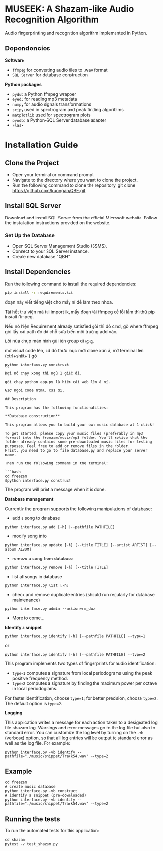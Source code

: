 # MUSEEK: A Shazam-like Audio Recognition Algorithm

Audio fingerprinting and recognition algorithm implemented in Python. 

## Dependencies

**Software**
- `ffmpeg` for converting audio files to .wav format
- `SQL Server` for database construction

**Python packages**
- `pydub` a Python ffmpeg wrapper
- `eyed3` for reading mp3 metadata
- `numpy` for audio signals transformations
- `scipy` used in spectrogram and peak finding algorithms
- `matplotlib` used for spectrogram plots
- `pyodbc` a Python-SQL Server database adapter
- `Flask` 


# Installation Guide
## Clone the Project
- Open your terminal or command prompt.
- Navigate to the directory where you want to clone the project.
- Run the following command to clone the repository:
    git clone https://github.com/kuongan/QBE.git

## Install SQL Server

Download and install SQL Server from the official Microsoft website.
Follow the installation instructions provided on the website.
### Set Up the Database
- Open SQL Server Management Studio (SSMS).
- Connect to your SQL Server instance.
- Create new database "QBH"


## Install Dependencies
Run the following command to install the required dependencies:
```bash
pip install -r requirements.txt
```

đoạn này viết tiếng việt cho mấy ní dễ làm theo nhoa.

Tải hết thư viện mà tui import ik, mấy đoạn tải ffmpeg dễ lỗi lắm thì thử pip install ffmpeg.

Nếu nó hiện Requirement already satisfied gòi thì dô cmd, gõ where ffmpeg gòi lấy cái path đó dô chỗ sửa biến môi trường add vào.

Lỗi nữa chụp màn hình gửi lên group đi @@.

mở visual code lên, cd dô thưu mục mới clone xún á, mở terminal lên (ctrl+shift+`) gõ 

```
python interface.py construct
``
Đợi nó chạy xong thì ngủ 1 giấc đi.

gòi chạy python app.py là hiện cái web lên á ní.

Giờ ngồi code html, css đi.

## Description

This program has the following functionalities:

**Database construction**

This program allows you to build your own music database at 1-click! 
 
To get started, please copy your music files (preferably in mp3 format) into the freezam/music/mp3 folder. You'll notice that the folder already contains some pre-downloaded music files for testing purposes. Feel free to add or remove files in the folder. 
Frist, you need to go to file database.py and replace your server name.

Then run the following command in the terminal:

```bash
cd freezam
$python interface.py construct
```

The program will print a message when it is done.

**Database management**

Currently the program supports the following manipulations of database:

- add a song to database

```
python interface.py add [-h] [--pathfile PATHFILE]
```

- modify song info

```
python interface.py update [-h] [--title TITLE] [--artist ARTIST] [--album ALBUM]
```

- remove a song from database

```
python interface.py remove [-h] [--title TITLE]
```

- list all songs in database

```
python interface.py list [-h]
```

- check and remove duplicate entries (should run regularly for database maintenance)

```
python interface.py admin --action=rm_dup
```

- More to come...

**Identify a snippet**

```
python interface.py identify [-h] [--pathfile PATHFILE] --type=1
```
or
```
python interface.py identify [-h] [--pathfile PATHFILE] --type=2
```

This program implements two types of fingerprints for audio identification:

- `type=1` computes a signature from local periodograms using the peak positive frequency method.
- `type=2` computes a signature by finding the maximum power per octave in local periodograms.

For faster identification, choose `type=1`; for better precision, choose `type=2`. The default option is `type=2`.

**Logging**

This application writes a message for each action taken to a designated log file shazam.log. Warnings and error messages go to the log file but also to standard error. You can customize the log level by turning on the `-vb` (verbose) option, so that all log entries will be output to standard error as well as the log file. For example:

```
python interface.py -vb identify --pathfile="./music/snippet/Track54.wav" --type=2
```


## Example

```
cd freezam
# create music database
python interface.py -vb construct
# identify a snippet (pre-downloaded)
python interface.py -vb identify --pathfile="./music/snippet/Track54.wav" --type=2
```


## Running the tests

To run the automated tests for this application:

```
cd shazam
pytest -v test_shazam.py
```

